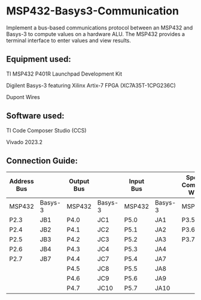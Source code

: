 # MSP432-Basys3-Communication
Implement a bus-based communications protocol between an MSP432 and Basys-3 to compute values on a hardware ALU. The MSP432 provides a terminal interface to enter values and view results.

## Equipment used:
TI MSP432 P401R Launchpad Development Kit

Digilent Basys-3 featuring Xilinx Artix-7 FPGA (XC7A35T-1CPG236C)

Dupont Wires

## Software used:
TI Code Composer Studio (CCS)

Vivado 2023.2

## Connection Guide:
|Address Bus		||    Output Bus		 ||   Input Bus		   ||   Special Command Wires||	
|---|---|---|---|---|---|---|---|
|MSP432	|Basys-3	  |MSP432	|Basys-3	  |MSP432	|Basys-3	  |MSP432	|Basys-3|
|P2.3	|  JB1	  |    P4.0	 | JC1	 |     P5.0	 | JA1	  |    P3.5	| JB8|
|P2.4	|  JB2	 |     P4.1	|  JC2	  |    P5.1	 | JA2	  |    P3.6	 | JB9|
|P2.5	|  JB3	 |     P4.2	|  JC3	 |     P5.2	 | JA3	  |    P3.7	 | JB10|
|P2.6	|  JB4	 |     P4.3	|  JC4	|      P5.3	|  JA4		||
|P2.7	|  JB7	 |     P4.4	|  JC7	 |     P5.4	|  JA7		||
|		 |        |     P4.5	|  JC8	 |     P5.5	|  JA8		||
|		 |        |     P4.6	|  JC9	 |     P5.6	|  JA9		||
|		|         |     P4.7	|  JC10	 |   P5.7	|  JA10		||
